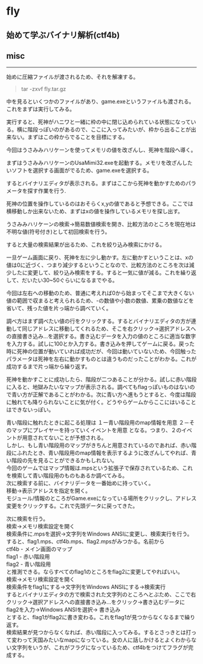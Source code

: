 # fly
## 始めて学ぶバイナリ解析(ctf4b)
## misc
***

始めに圧縮ファイルが渡されるため、それを解凍する。
> tar -zxvf fly.tar.gz

中を見るといくつかのファイルがあり、game.exeというファイルも渡される。これをまずは実行してみる。  

実行すると、死神がハニワと一緒に枠の中に閉じ込められている状態になっている。横に階段っぽいのがあるので、ここに入ってみたいが、枠から出ることが出来ない。まずはこの枠からでることを目標にする。  

今回はうさみみハリケーンを使ってメモリの値を改ざんし、死神を階段へ導く。  

まずはうさみみハリケーンのUsaMimi32.exeを起動する。メモリを改ざんしたいソフトを選択する画面がでるため、game.exeを選択する。  

するとバイナリエディタが表示される。まずはここから死神を動かすためのパラメータを探す作業を行う.

死神の位置を操作しているのはおそらくx,yの値であると予想できる。ここでは横移動しか出来ないため、まずはxの値を操作しているメモリを探し出す。  

うさみみハリケーンの検索->簡易数値検索を開き、比較方法のところを現在地は不明な値(符号付き)として初回検索を行う。

すると大量の検索結果が出るため、これを絞り込み検索にかける。  

一旦ゲーム画面に戻り、死神を左に少し動かす。左に動かすということは、xの値は0に近づく、つまり減少するということなので、比較方法のところを次は減少したに変更して、絞り込み検索をする。すると一気に値が減る。これを繰り返して、だいたい30~50ぐらいになるまでやる。  

今回は左右への移動のため、普通に考えれば0から始まってそこまで大きくない値の範囲で収まると考えられるため、-の数値や小数の数値、累乗の数値などを省いて、残った値を片っ端から調べていく。

調べ方はまず調べたい値の行をクリックする。するとバイナリエディタの方が連動して同じアドレスに移動してくれるため、そこを右クリック->選択アドレスへの直接書き込み...を選択する。書き込むデータを入力の値のところに適当な数字を入力する。試しに100とか入力する。書き込みを押してゲームに戻る。戻った時に死神の位置が動いていれば成功だが、今回は動いていないため、今回触ったパラメータは死神を左右に動かすものとは違うものだったことがわかる。これが成功するまで片っ端から繰り返す。  

死神を動かすことに成功したら、階段が二つあることが分かる。試しに赤い階段に入ると、地獄みたいなマップが表示される。調べてもflagっぽいものはないので青い方が正解であることがわかる。次に青い方へ進もうとすると、今度は階段に触れても降りられないことに気が付く。どうやらゲームからここにはいることはできないっぽい。  

青い階段に触れたときに起こる処理は
１ー青い階段用のmap情報を用意
２－そのマップにプレイヤーを持っていくイベントを用意
となる。つまり、２のイベントが用意されてないことが予想される。  
しかし、もし青い階段用のマップがきちんと用意されているのであれば、赤い階段にふれたとき、青い階段用のmap情報を表示するように改ざんしてやれば、青い階段の先を見ることができるかもしれない。  
今回のゲームではマップ情報は.mpsという拡張子で保存されているため、これを検索して青い階段用のものもあるか調べてみる。  
次に検索する前に、バイナリデータを一番始めに持っていく。  
移動->表示アドレスを指定を開く。  
モジュール/情報のところがGame.exeになっている場所をクリックし、アドレス変更をクリックする。これで先頭データに戻ってきた。  

次に検索を行う。  
検索->メモリ検索設定を開く  
検索条件に.mpsを選択->文字列をWindows ANSIに変更し、検索実行を行う。すると、flag1.mps、ctf4b.mps、flag2.mpsがみつかる。名前から  
ctf4b - メイン画面のマップ  
flag1 - 赤い階段用  
flag2 - 青い階段用  
と推測できる。ならすべてのflag1のところをflag2に変更してやればいい。  
検索->メモリ検索設定を開く  
検索条件をflag1にする->文字列をWindows ANSIにする->検索実行  
するとバイナリエディタの方で検索された文字列のところへとぶため、ここで右クリック->選択アドレスへの直接書き込み...をクリック->書き込むデータにflag2を入力->Windows ANSIを選択-> 書き込み  
とすると、flag1がflag2に書き変わる。これをflag1が見つからなくなるまで繰り返す。  
検索結果が見つからなくなれば、赤い階段に入ってみる。するとさっきとは打って変わって天国みたいなmapになっている。女の人に話しかけるとよくわからない文字列をいうが、これがフラグになっているため、ctf4bをつけてフラグが完成する。
